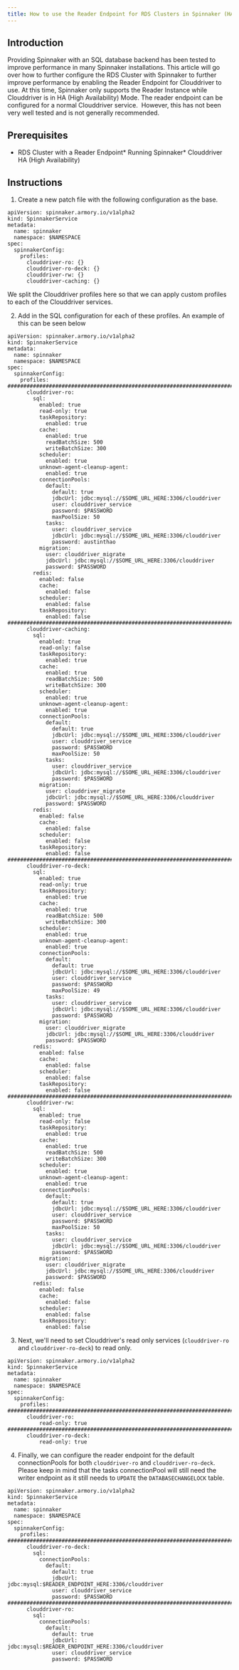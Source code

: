 ```yaml
---
title: How to use the Reader Endpoint for RDS Clusters in Spinnaker (HA Mode Only)
---
```


## Introduction
Providing Spinnaker with an SQL database backend has been tested to improve performance in many Spinnaker installations. This article will go over how to further configure the RDS Cluster with Spinnaker to further improve performance by enabling the Reader Endpoint for Clouddriver to use.
At this time, Spinnaker only supports the Reader Instance while Clouddriver is in HA (High Availability) Mode. The reader endpoint can be configured for a normal Clouddriver service.  However, this has not been very well tested and is not generally recommended.

## Prerequisites
* RDS Cluster with a Reader Endpoint* Running Spinnaker* Clouddriver HA (High Availability)

## Instructions
1. Create a new patch file with the following configuration as the base.

```
apiVersion: spinnaker.armory.io/v1alpha2
kind: SpinnakerService
metadata:
  name: spinnaker
  namespace: $NAMESPACE
spec:
  spinnakerConfig:
    profiles:
      clouddriver-ro: {}
      clouddriver-ro-deck: {}
      clouddriver-rw: {}
      clouddriver-caching: {}
```
We split the Clouddriver profiles here so that we can apply custom profiles to each of the Clouddriver services.

2. Add in the SQL configuration for each of these profiles. An example of this can be seen below
```
apiVersion: spinnaker.armory.io/v1alpha2
kind: SpinnakerService
metadata:
  name: spinnaker
  namespace: $NAMESPACE
spec:
  spinnakerConfig:
    profiles:
################################################################################################################################################################
      clouddriver-ro:
        sql:
          enabled: true
          read-only: true 
          taskRepository:
            enabled: true
          cache:
            enabled: true
            readBatchSize: 500
            writeBatchSize: 300
          scheduler:
            enabled: true
          unknown-agent-cleanup-agent:
            enabled: true
          connectionPools:
            default:
              default: true
              jdbcUrl: jdbc:mysql://$SOME_URL_HERE:3306/clouddriver
              user: clouddriver_service
              password: $PASSWORD
              maxPoolSize: 50
            tasks:
              user: clouddriver_service
              jdbcUrl: jdbc:mysql://$SOME_URL_HERE:3306/clouddriver
              password: austinthao
          migration:
            user: clouddriver_migrate
            jdbcUrl: jdbc:mysql://$SOME_URL_HERE:3306/clouddriver
            password: $PASSWORD
        redis:
          enabled: false
          cache:
            enabled: false
          scheduler:
            enabled: false
          taskRepository:
            enabled: false
################################################################################################################################################################
      clouddriver-caching:
        sql:
          enabled: true
          read-only: false 
          taskRepository:
            enabled: true
          cache:
            enabled: true
            readBatchSize: 500
            writeBatchSize: 300
          scheduler:
            enabled: true
          unknown-agent-cleanup-agent:
            enabled: true
          connectionPools:
            default:
              default: true
              jdbcUrl: jdbc:mysql://$SOME_URL_HERE:3306/clouddriver
              user: clouddriver_service
              password: $PASSWORD
              maxPoolSize: 50
            tasks:
              user: clouddriver_service
              jdbcUrl: jdbc:mysql://$SOME_URL_HERE:3306/clouddriver
              password: $PASSWORD
          migration:
            user: clouddriver_migrate
            jdbcUrl: jdbc:mysql://$SOME_URL_HERE:3306/clouddriver
            password: $PASSWORD
        redis:
          enabled: false
          cache:
            enabled: false
          scheduler:
            enabled: false
          taskRepository:
            enabled: false
################################################################################################################################################################
      clouddriver-ro-deck:
        sql:
          enabled: true
          read-only: true 
          taskRepository:
            enabled: true
          cache:
            enabled: true
            readBatchSize: 500
            writeBatchSize: 300
          scheduler:
            enabled: true
          unknown-agent-cleanup-agent:
            enabled: true
          connectionPools:
            default:
              default: true
              jdbcUrl: jdbc:mysql://$SOME_URL_HERE:3306/clouddriver
              user: clouddriver_service
              password: $PASSWORD
              maxPoolSize: 49
            tasks:
              user: clouddriver_service
              jdbcUrl: jdbc:mysql://$SOME_URL_HERE:3306/clouddriver
              password: $PASSWORD
          migration:
            user: clouddriver_migrate
            jdbcUrl: jdbc:mysql://$SOME_URL_HERE:3306/clouddriver
            password: $PASSWORD
        redis:
          enabled: false
          cache:
            enabled: false
          scheduler:
            enabled: false
          taskRepository:
            enabled: false
################################################################################################################################################################
      clouddriver-rw:
        sql:
          enabled: true
          read-only: false 
          taskRepository:
            enabled: true
          cache:
            enabled: true
            readBatchSize: 500
            writeBatchSize: 300
          scheduler:
            enabled: true
          unknown-agent-cleanup-agent:
            enabled: true
          connectionPools:
            default:
              default: true
              jdbcUrl: jdbc:mysql://$SOME_URL_HERE:3306/clouddriver
              user: clouddriver_service
              password: $PASSWORD
              maxPoolSize: 50
            tasks:
              user: clouddriver_service
              jdbcUrl: jdbc:mysql://$SOME_URL_HERE:3306/clouddriver
              password: $PASSWORD
          migration:
            user: clouddriver_migrate
            jdbcUrl: jdbc:mysql://$SOME_URL_HERE:3306/clouddriver
            password: $PASSWORD
        redis:
          enabled: false
          cache:
            enabled: false
          scheduler:
            enabled: false
          taskRepository:
            enabled: false
```

3. Next, we'll need to set Clouddriver's read only services (```clouddriver-ro``` and ```clouddriver-ro-deck```) to read only.
```
apiVersion: spinnaker.armory.io/v1alpha2
kind: SpinnakerService
metadata:
  name: spinnaker
  namespace: $NAMESPACE
spec:
  spinnakerConfig:
    profiles:
################################################################################################################################################################
      clouddriver-ro:
          read-only: true
################################################################################################################################################################
      clouddriver-ro-deck:
          read-only: true 
```

4. Finally, we can configure the reader endpoint for the default connectionPools for both ```clouddriver-ro``` and ```clouddriver-ro-deck```. Please keep in mind that the tasks connectionPool will still need the writer endpoint as it still needs to ```UPDATE``` the ```DATABASECHANGELOCK``` table.
```
apiVersion: spinnaker.armory.io/v1alpha2
kind: SpinnakerService
metadata:
  name: spinnaker
  namespace: $NAMESPACE
spec:
  spinnakerConfig:
    profiles:
################################################################################################################################################################
      clouddriver-ro-deck:
        sql:
          connectionPools:
            default:
              default: true
              jdbcUrl: jdbc:mysql:$READER_ENDPOINT_HERE:3306/clouddriver
              user: clouddriver_service
              password: $PASSWORD
################################################################################################################################################################
      clouddriver-ro:
        sql:
          connectionPools:
            default:
              default: true
              jdbcUrl: jdbc:mysql:$READER_ENDPOINT_HERE:3306/clouddriver
              user: clouddriver_service
              password: $PASSWORD
```